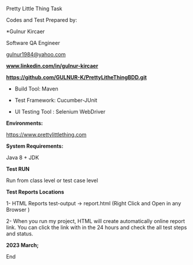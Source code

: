 Pretty Little Thing Task

Codes and Test Prepared by:

*Gulnur Kircaer

Software QA Engineer

gulnur1984@yahoo.com

**www.linkedin.com/in/gulnur-kircaer**

**https://github.com/GULNUR-K/PrettyLitheThingBDD.git**

- Build Tool: Maven

- Test Framework: Cucumber-JUnit

- UI Testing Tool : Selenium WebDriver

**Environments:**

https://www.prettylittlething.com

**System Requirements:**

Java 8 + JDK

**Test RUN**

Run from class level or test case level

**Test Reports Locations**

1- HTML Reports test-output -> report.html (Right Click and Open in any Browser )

2- When you run my project, HTML will create automatically online report link. You can click the link with in the 24 hours and check the all test steps and status.


**2023 March;** 

End
